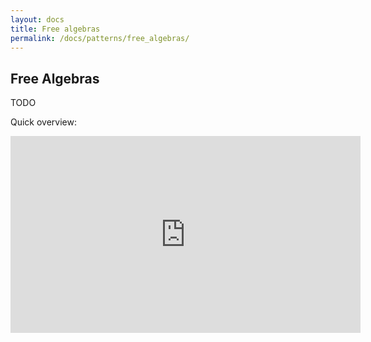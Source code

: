 ```yaml
---
layout: docs
title: Free algebras
permalink: /docs/patterns/free_algebras/
---
```


## Free Algebras

TODO

Quick overview:
<iframe width="560" height="315" src="https://www.youtube.com/embed/kr8iWE4Jfhc" frameborder="0" gesture="media" allow="encrypted-media" allowfullscreen></iframe>
